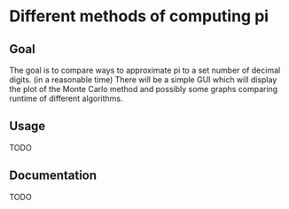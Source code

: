 # Different methods of computing pi
## Goal
The goal is to compare ways to approximate pi to a set number of decimal digits. (in a reasonable time)
There will be a simple GUI which will display the plot of the Monte Carlo method
and possibly some graphs comparing runtime of different algorithms.

## Usage 
TODO 

## Documentation 
TODO


